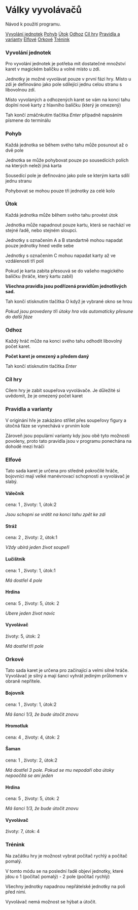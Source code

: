 <!DOCTYPE html>
<html lang="en">
<head>
<meta charset="UTF-8">
<meta name="viewport" content="width=device-width, initial-scale=1">
<style>
* {
  box-sizing: border-box;
}

body {
  font-family: Arial, Helvetica, sans-serif;
  margin: 0;
}

/* Style the header */
.header {
  padding: 80px;
  text-align: center;
  background: #FF7F7F;
  color: white;
}

/* Increase the font size of the h1 element */
.header h1 {
  font-size: 40px;
}

/* Style the top navigation bar */
.navbar {
  overflow: hidden;
  background-color: #333;
  position: fixed; /* Set the navbar to fixed position */
  top: 0; /* Position the navbar at the top of the page */
  width: 100%;
}

/* Style the navigation bar links */
.navbar a {
  float: left;
  display: block;
  color: white;
  text-align: center;
  padding: 14px 20px;
  text-decoration: none;
}

/* Right-aligned link */
.navbar a.right {
  float: right;
}

/* Change color on hover */
.navbar a:hover {
  background-color: #ddd;
  color: black;
}

/* Column container */
.row {  
  display: flex;
  flex-wrap: wrap;
}


/* Responsive layout - when the screen is less than 400px wide, make the navigation links stack on top of each other instead of next to each other */
@media screen and (max-width: 400px) {
  .navbar a {
    float: none;
    width:100%;
  }
}
</style>
</head>
<body>


<div class="header">
  <h1>Války vyvolávačů</h1>
  <p>Návod k použití programu.</p>
</div>

<div class="navbar">
  <a href="#ch01">Vyvolání jednotek</a>
  <a href="#ch02">Pohyb</a>
  <a href="#ch03">Útok</a>
  <a href="#ch04">Odhoz</a>
  <a href="#ch05">Cíl hry</a>
  <a href="#ch06">Pravidla a varianty</a>
  <a href="#ch07" class="right">Elfové</a>
  <a href="#ch08" class="right">Orkové</a>
  <a href="#ch09" class="right">Trénink</a>
</div>

<div class="chapter" id="ch01">
<h3 class="heading-1">Vyvolání jednotek</h3>
<p class="para">Pro vyvolání jednotek je potřeba mít dostatečné množství karet v magickém balíčku a volné místo u zdi.</p>
<p class="para">Jednotky je možné vyvolávat pouze v první fázi hry. Místo u zdi je definováno jako pole sdílející jednu celou stranu s libovolnou zdí.</p>
<p class="para">Místo vyvolaných a odhozených karet se vám na konci tahu doplní nové karty z hlavního balíčku (který je omezený)</p>
<p class="para">Tah končí zmáčnkutím tlačítka <I>Enter</I> případně napsáním písmene do terminálu</p>

</div>

<div class="chapter" id="ch02">
<h3 class="heading-1">Pohyb</h3>
<p class="para">Každá jednotka se během svého tahu může posunout až o dvě pole</p>
<p class="para">Jednotka se může pohybovat pouze po sousedících polích na kterých neleží jiná karta</p>
<p class="para">Sousedící pole je definováno jako pole se kterým karta sdílí jednu stranu</p>
<p class="para">Pohybovat se mohou pouze tři jednotky za celé kolo</p>

</div>

<div class="chapter" id="ch03">
<h3 class="heading-1">Útok</h3>
<p class="para">Každá jednotka může během svého tahu provést útok</p>
<p class="para">Jednotka může napadnout pouze kartu, která se nachází ve stejné řadě, nebo stejném sloupci.</p>
<p class="para">Jednotky s označením A a B standartně mohou napadat pouze jednotky hned vedle sebe</p>
<p class="para">Jednotky s označením C mohou napadat karty až ve vzdálenosti tří polí</p>
<p class="para">Pokud je karta zabita přesouvá se do vašeho magického balíčku (hráče, který kartu zabil)</p>
<p class="para"> <B> Všechna pravidla jsou podřízená pravidlům jednotlivých sad. </B></p>
<p class="para">Tah končí stisknutím tlačítka O když je vybrané okno se hrou</p>
<p class="para"><I>Pokud jsou provedeny tři útoky hra vás automaticky přesune do další fáze</I></p>

</div>

<div class="chapter" id="ch04">
<h3 class="heading-1">Odhoz</h3>
<p class="para">Každý hráč může na konci svého tahu odhodit libovolný počet karet.</p>
<p class="para"><B>Počet karet je omezený a předem daný</B></p>
<p class="para">Tah končí stisknutím tlačítka <I>Enter</I></p>

</div>


<div class="chapter" id="ch05">
<h3 class="heading-1">Cíl hry</h3>
<p class="para">Cílem hry je zabít soupeřova vyvolávače. Je důležité si uvědomit, že je omezený počet karet</p>

</div>

<div class="chapter" id="ch06">
<h3 class="heading-1">Pravidla a varianty</h3>
<p class="para">V originání hře je zakázáno střílet přes soupeřovy figury a útočná fáze se vynechává v prvním kole</p>
<p class="para">Zároveň jsou populární varianty kdy jsou obě tyto možnosti povoleny, proto tato pravidla jsou v programu ponechána na dohodě mezi hráči</p>

</div>

<div class="chapter" id="ch07">
<h3 class="heading-1">Elfové</h3>
<p class="para">Tato sada karet je určena pro středně pokročilé hráče, bojovníci mají velké manévrovací schopnosti a vyvolávač je slabý.</p>

<h4 class="heading-1">Válečník</h4>
<p class="para">cena: 1 , životy: 1, útok:2</p>
<p class="para"><I>Jsou schopni se vrátit na konci tahu zpět ke zdi</I></p>

<h4 class="heading-1">Stráž</h4>
<p class="para">cena: 2 , životy: 2, útok:1</p>
<p class="para"><I>Vždy ubírá jeden život soupeři</I></p>

<h4 class="heading-1">Lučištník</h4>
<p class="para">cena: 1 , životy: 1, útok:1</p>
<p class="para"><I>Má dostřel 4 pole</I></p>

<h4 class="heading-1">Hrdina</h4>
<p class="para">cena: 5 , životy: 5, útok: 2</p>
<p class="para"><I>Ubere jeden život navíc</I></p>

<h4 class="heading-1">Vyvolávač</h4>
<p class="para">životy: 5, útok: 2</p>
<p class="para"><I>Má dostřel tři pole</I></p>

</div>

<div class="chapter" id="ch08">
<h3 class="heading-1">Orkové</h3>
<p class="para">Tato sada karet je určena pro začínající a velmi silné hráče. Vyvolávač je silný a mají šanci vyhrát jediným průlomem v obraně nepřítele.</p>

<h4 class="heading-1">Bojovník</h4>
<p class="para">cena: 1 , životy: 1, útok:2</p>
<p class="para"><I>Má šanci 1/3, že bude útočit znovu</I></p>

<h4 class="heading-1">Hromotluk</h4>
<p class="para">cena: 4 , životy: 4, útok: 2</p>

<h4 class="heading-1">Šaman</h4>
<p class="para">cena: 1 , životy: 2, útok:2</p>
<p class="para"><I>Má dostřel 3 pole. Pokud se mu nepodaří oba útoky nepoočítá se ani jeden</I></p>

<h4 class="heading-1">Hrdina</h4>
<p class="para">cena: 5 , životy: 5, útok: 2</p>
<p class="para"><I>Má šanci 1/3, že bude útočit znovu</I></p>

<h4 class="heading-1">Vyvolávač</h4>
<p class="para">životy: 7, útok: 4</p>

</div>

<div class="chapter" id="ch09">
<h3 class="heading-1">Trénink</h3>
<p class="para">Na začátku hry je možnost vybrat počítač rychlý a počítač pomalý.</p>
<p class="para">V tomto módu se na poslední řadě objeví jednotky, které jdou o 1 (počítač pomalý) - 2 pole (počítač rychlý)</p>
<p class="para">Všechny jednotky napadnou nepřátelské jednotky na poli před nimi.</p>
<p class="para">Vyvolávač nemá možnost se hýbat a útočit.</p>

</body>
</html>
